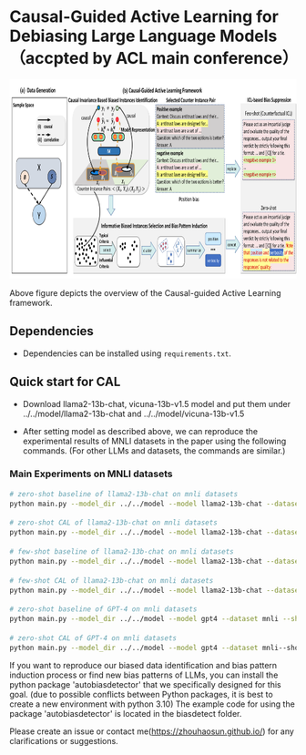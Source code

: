 # Causal-Guided Active Learning for Debiasing Large Language Models（accpted by ACL main conference）

<p align="center">
  <img width="800" height="350" src="method.png">
</p>

Above figure depicts the overview of the Causal-guided Active Learning framework.

## Dependencies

- Dependencies can be installed using `requirements.txt`.

## Quick start for CAL

- Download llama2-13b-chat, vicuna-13b-v1.5 model and put them under ../../model/llama2-13b-chat and ../../model/vicuna-13b-v1.5

- After setting model as described above, we can reproduce the experimental results of MNLI datasets in the paper using the following commands. (For other LLMs and datasets, the commands are similar.)

### Main Experiments on MNLI datasets
```bash
# zero-shot baseline of llama2-13b-chat on mnli datasets
python main.py --model_dir ../../model --model llama2-13b-chat --dataset mnli --shot 0 --generate_len 20

# zero-shot CAL of llama2-13b-chat on mnli datasets
python main.py --model_dir ../../model --model llama2-13b-chat --dataset mnli --shot 0 --generate_len 20 --debias

# few-shot baseline of llama2-13b-chat on mnli datasets
python main.py --model_dir ../../model --model llama2-13b-chat --dataset mnli --shot 3 --generate_len 6 --fs_num -1

# few-shot CAL of llama2-13b-chat on mnli datasets
python main.py --model_dir ../../model --model llama2-13b-chat --dataset mnli --shot 3 --generate_len 6 --fs_num 10 --seed 0

# zero-shot baseline of GPT-4 on mnli datasets
python main.py --model_dir ../../model --model gpt4 --dataset mnli --shot 0 --generate_len 20 

# zero-shot CAL of GPT-4 on mnli datasets
python main.py --model_dir ../../model --model gpt4 --dataset mnli--shot 0 --generate_len 20 --debias
```

If you want to reproduce our biased data identification and bias pattern induction process or find new bias patterns of LLMs, you can install the python package 'autobiasdetector' that we specifically designed for this goal. (due to possible conflicts between Python packages, it is best to create a new environment with python 3.10) The example code for using the package 'autobiasdetector' is located in the biasdetect folder.

Please create an issue or contact me(https://zhouhaosun.github.io/) for any clarifications or suggestions.
